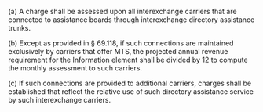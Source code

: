 (a) A charge shall be assessed upon all interexchange carriers that are connected to assistance boards through interexchange directory assistance trunks.

(b) Except as provided in § 69.118, if such connections are maintained exclusively by carriers that offer MTS, the projected annual revenue requirement for the Information element shall be divided by 12 to compute the monthly assessment to such carriers.

(c) If such connections are provided to additional carriers, charges shall be established that reflect the relative use of such directory assistance service by such interexchange carriers.


